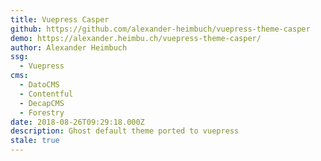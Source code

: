 ```yaml
---
title: Vuepress Casper
github: https://github.com/alexander-heimbuch/vuepress-theme-casper
demo: https://alexander.heimbu.ch/vuepress-theme-casper/
author: Alexander Heimbuch
ssg:
  - Vuepress
cms:
  - DatoCMS
  - Contentful
  - DecapCMS
  - Forestry
date: 2018-08-26T09:29:18.000Z
description: Ghost default theme ported to vuepress
stale: true
---
```

